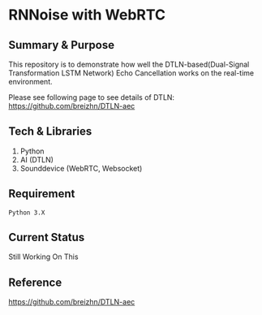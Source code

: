 # RNNoise with WebRTC

## Summary & Purpose
This repository is to demonstrate how well the DTLN-based(Dual-Signal Transformation LSTM Network) Echo Cancellation works on the real-time environment.

Please see following page to see details of DTLN:
https://github.com/breizhn/DTLN-aec

## Tech & Libraries
1. Python
2. AI (DTLN)
3. Sounddevice (WebRTC, Websocket)

## Requirement
```
Python 3.X
```

## Current Status
Still Working On This

## Reference
https://github.com/breizhn/DTLN-aec
